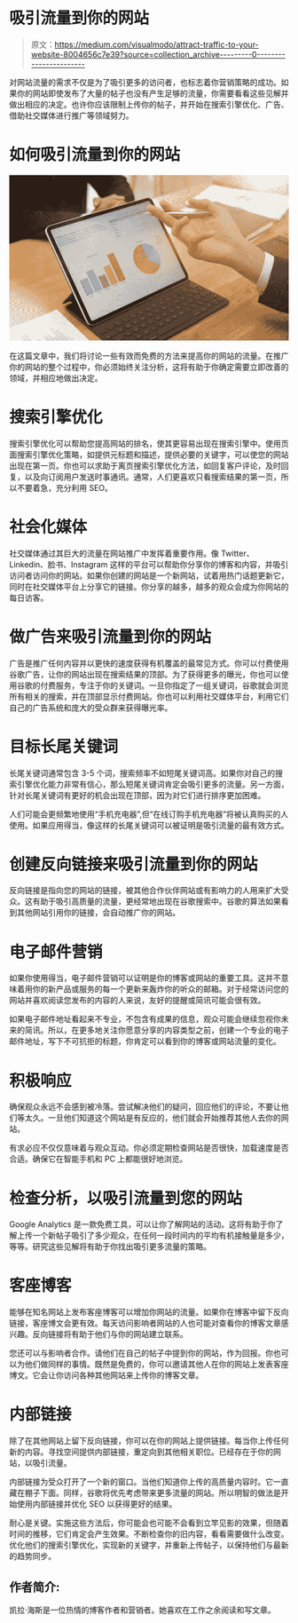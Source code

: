 # 吸引流量到你的网站

> 原文：<https://medium.com/visualmodo/attract-traffic-to-your-website-8004656c7e39?source=collection_archive---------0----------------------->

对网站流量的需求不仅是为了吸引更多的访问者，也标志着你营销策略的成功。如果你的网站即使发布了大量的帖子也没有产生足够的流量，你需要看看这些见解并做出相应的决定。也许你应该限制上传你的帖子，并开始在搜索引擎优化、广告、借助社交媒体进行推广等领域努力。

# 如何吸引流量到你的网站

![](img/ce2fbc0d10b32a69262ccc28cd53e018.png)

在这篇文章中，我们将讨论一些有效而免费的方法来提高你的网站的流量。在推广你的网站的整个过程中，你必须始终关注分析，这将有助于你确定需要立即改善的领域，并相应地做出决定。

# 搜索引擎优化

搜索引擎优化可以帮助您提高网站的排名，使其更容易出现在搜索引擎中。使用页面搜索引擎优化策略，如提供元标题和描述，提供必要的关键字，可以使您的网站出现在第一页。你也可以求助于离页搜索引擎优化方法，如回复客户评论，及时回复，以及向订阅用户发送时事通讯。通常，人们更喜欢只看搜索结果的第一页，所以不要着急，充分利用 SEO。

# 社会化媒体

社交媒体通过其巨大的流量在网站推广中发挥着重要作用。像 Twitter、Linkedin、脸书、Instagram 这样的平台可以帮助你分享你的博客和内容，并吸引访问者访问你的网站。如果你创建的网站是一个新网站，试着用热门话题更新它，同时在社交媒体平台上分享它的链接。你分享的越多，越多的观众会成为你网站的每日访客。

# 做广告来吸引流量到你的网站

广告是推广任何内容并以更快的速度获得有机覆盖的最常见方式。你可以付费使用谷歌广告，让你的网站出现在搜索结果的顶部。为了获得更多的曝光，你也可以使用谷歌的付费服务，专注于你的关键词。一旦你指定了一组关键词，谷歌就会浏览所有相关的搜索，并在顶部显示付费网站。你也可以利用社交媒体平台，利用它们自己的广告系统和庞大的受众群来获得曝光率。

# 目标长尾关键词

长尾关键词通常包含 3-5 个词，搜索频率不如短尾关键词高。如果你对自己的搜索引擎优化能力非常有信心，那么短尾关键词肯定会吸引更多的流量。另一方面，针对长尾关键词有更好的机会出现在顶部，因为对它们进行排序更加困难。

人们可能会更频繁地使用“手机充电器”,但“在线订购手机充电器”将被认真购买的人使用。如果应用得当，像这样的长尾关键词可以被证明是吸引流量的最有效方式。

# 创建反向链接来吸引流量到你的网站

反向链接是指向您的网站的链接，被其他合作伙伴网站或有影响力的人用来扩大受众。这有助于吸引高质量的流量，更经常地出现在谷歌搜索中。谷歌的算法如果看到其他网站引用你的链接，会自动推广你的网站。

# 电子邮件营销

如果你使用得当，电子邮件营销可以证明是你的博客或网站的重要工具。这并不意味着用你的新产品或服务的每一个更新来轰炸你的听众的邮箱。对于经常访问您的网站并喜欢阅读您发布的内容的人来说，友好的提醒或简讯可能会很有效。

如果电子邮件地址看起来不专业，不包含有成果的信息，观众可能会继续忽视你未来的简讯。所以，在更多地关注你愿意分享的内容类型之前，创建一个专业的电子邮件地址，写下不可抗拒的标题，你肯定可以看到你的博客或网站流量的变化。

# 积极响应

确保观众永远不会感到被冷落。尝试解决他们的疑问，回应他们的评论，不要让他们等太久。一旦他们知道这个网站是有反应的，他们就会开始推荐其他人去你的网站。

有求必应不仅仅意味着与观众互动。你必须定期检查网站是否很快，加载速度是否合适。确保它在智能手机和 PC 上都能很好地浏览。

# 检查分析，以吸引流量到您的网站

Google Analytics 是一款免费工具，可以让你了解网站的活动。这将有助于你了解上传一个新帖子吸引了多少观众，在任何一段时间内的平均有机接触量是多少，等等。研究这些见解将有助于你找出吸引更多流量的策略。

# 客座博客

能够在知名网站上发布客座博客可以增加你网站的流量。如果你在博客中留下反向链接，客座博文会更有效。每天访问影响者网站的人也可能对查看你的博客文章感兴趣。反向链接将有助于他们与你的网站建立联系。

您还可以与影响者合作。请他们在自己的帖子中提到你的网站，作为回报。你也可以为他们做同样的事情。既然是免费的，你可以邀请其他人在你的网站上发表客座博文。它会让你访问各种其他网站来上传你的博客文章。

# 内部链接

除了在其他网站上留下反向链接，你可以在你的网站上提供链接。每当你上传任何新的内容。寻找空间提供内部链接，重定向到其他相关职位。已经存在于你的网站，以吸引流量。

内部链接为受众打开了一个新的窗口。当他们知道你上传的高质量内容时。它一直藏在棚子下面。同样，谷歌将优先考虑带来更多流量的网站。所以明智的做法是开始使用内部链接并优化 SEO 以获得更好的结果。

耐心是关键。实施这些方法后，你可能会也可能不会看到立竿见影的效果，但随着时间的推移，它们肯定会产生效果。不断检查你的旧内容，看看需要做什么改变。优化他们的搜索引擎优化，实现新的关键字，并重新上传帖子，以保持他们与最新的趋势同步。

## 作者简介:

凯拉·海斯是一位热情的博客作者和营销者。她喜欢在工作之余阅读和写文章。